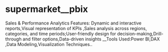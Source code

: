 # supermarket__pbix
Sales &amp; Performance Analytics Features: Dynamic and interactive reports,Visual representation of KPIs ,Sales analysis across regions, categories, and time periods;User-friendly design for decision-making,Drill-through and filter options,Data-driven insights  __Tools Used:Power BI,DAX ,Data Modeling,Visualization Techniques..
